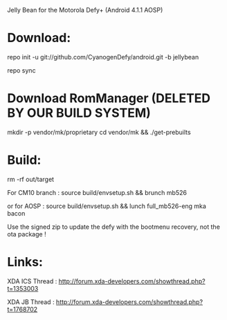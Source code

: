 Jelly Bean for the Motorola Defy+ (Android 4.1.1 AOSP)


Download:
=========

repo init -u git://github.com/CyanogenDefy/android.git -b jellybean

repo sync


Download RomManager (DELETED BY OUR BUILD SYSTEM)
=================================================

mkdir -p vendor/mk/proprietary
cd vendor/mk && ./get-prebuilts

Build:
======

rm -rf out/target

For CM10 branch :
  source build/envsetup.sh && brunch mb526

or for AOSP :
  source build/envsetup.sh && lunch full_mb526-eng
  mka bacon

Use the signed zip to update the defy with the bootmenu recovery, not the ota package !

Links:
======

XDA ICS Thread : http://forum.xda-developers.com/showthread.php?t=1353003

XDA JB Thread : http://forum.xda-developers.com/showthread.php?t=1768702
